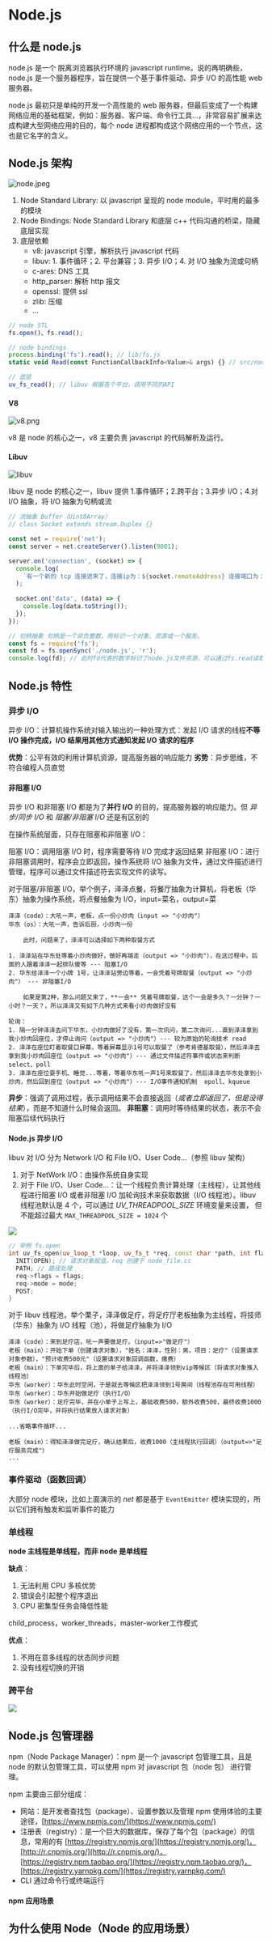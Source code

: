 # Node.js

## 什么是 node.js

node.js 是一个 脱离浏览器执行环境的 javascript runtime。说的再明确些，node.js 是一个服务器程序，旨在提供一个基于事件驱动、异步 I/O 的高性能 web 服务器。

node.js 最初只是单纯的开发一个高性能的 web 服务器，但最后变成了一个构建网络应用的基础框架，例如：服务器、客户端、命令行工具...，非常容易扩展来达成构建大型网络应用的目的，每个 node 进程都构成这个网络应用的一个节点，这也是它名字的含义。

## Node.js 架构

![node.jpeg](../../static/images/node.jpeg)

1. Node Standard Library: 以 javascript 呈现的 node module，平时用的最多的模块
2. Node Bindings: Node Standard Library 和底层 c++ 代码沟通的桥梁，隐藏底层实现
3. 底层依赖
   - v8: javascript 引擎，解析执行 javascript 代码
   - libuv: 1. 事件循环；2. 平台兼容；3. 异步 I/O；4. 对 I/O 抽象为流或句柄
   - c-ares: DNS 工具
   - http_parser: 解析 http 报文
   - openssl: 提供 ssl
   - zlib: 压缩
   - ...

```javascript
// node STL
fs.open()、fs.read();

// node bindings
process.binding('fs').read(); // lib/fs.js
static void Read(const FunctionCallbackInfo<Value>& args) {} // src/node_file.cc

// 底层
uv_fs_read(); // libuv 根据各个平台，调用不同的API
```

#### V8

![v8.png](../../static/images/v8.png)

v8 是 node 的核心之一，v8 主要负责 javascript 的代码解析及运行。


#### Libuv

![libuv](../../static/images/libuv.png)

libuv 是 node 的核心之一，libuv 提供 1.事件循环；2.跨平台；3.异步 I/O；4.对 I/O 抽象，将 I/O 抽象为句柄或流


```javascript
// 流抽象 Buffer（Uint8Array）
// class Socket extends stream.Duplex {}

const net = require('net');
const server = net.createServer().listen(9001);

server.on('connection', (socket) => {
  console.log(
    `有一个新的 tcp 连接进来了，连接ip为：${socket.remoteAddress} 连接端口为：{socket.remotePort}`
  );
  
  socket.on('data', (data) => {
    console.log(data.toString());
  });
});

// 句柄抽象 句柄是一个非负整数，用标识一个对象、资源或一个服务。
const fs = require('fs');
const fd = fs.openSync('./node.js', 'r');
console.log(fd); // 此时fd代表的数字标识了node.js文件资源，可以通过fs.read读取
```

## Node.js 特性

### 异步 I/O

异步 I/O：计算机操作系统对输入输出的一种处理方式：发起 I/O 请求的线程**不等 I/O 操作完成，I/O 结果用其他方式通知发起 I/O 请求的程序**

**优势**：公平有效的利用计算机资源，提高服务器的响应能力
**劣势**：异步思维，不符合编程人员直觉

#### 非阻塞 I/O

异步 I/O 和非阻塞 I/O 都是为了**并行 I/O** 的目的，提高服务器的响应能力。但 _异步/同步 I/O_ 和 _阻塞/非阻塞 I/O_ 还是有区别的

在操作系统层面，只存在阻塞和非阻塞 I/O：

阻塞 I/O：调用阻塞 I/O 时，程序需要等待 I/O 完成才返回结果
非阻塞 I/O：进行非阻塞调用时，程序会立即返回，操作系统将 I/O 抽象为文件，通过文件描述进行管理，程序可以通过文件描述符去实现文件的读写。

对于阻塞/非阻塞 I/O，举个例子，泽泽点餐，将餐厅抽象为计算机，将老板（华东）抽象为操作系统，将点餐抽象为 I/O，input=菜名，output=菜

```text
泽泽（code）：大吼一声，老板，点一份小炒肉（input => "小炒肉"）
华东（os）：大吼一声，告诉后厨，小炒肉一份

    此时，问题来了，泽泽可以选择如下两种取餐方式

1. 泽泽站在华东处等着小炒肉做好，做好再端走（output => "小炒肉"），在这过程中，后面的人跟着泽泽一起排队傻等 --- 阻塞I/O
2. 华东给泽泽一个小牌 1号，让泽泽站旁边等着，一会凭着号牌取餐（output => "小炒肉"） --- 非阻塞I/O

    如果是第2种，那么问题又来了，**一会** 凭着号牌取餐，这个一会是多久？一分钟？一小时？一天？，所以泽泽又有如下几种方式来看小炒肉做好没有

轮询：
1. 隔一分钟泽泽去问下华东，小炒肉做好了没有，第一次讯问，第二次询问...直到泽泽拿到我小炒肉回座位，才停止询问（output => "小炒肉"）--- 较为原始的轮询技术 read
2. 泽泽在座位盯着取餐口屏幕，等着屏幕显示1号可以取餐了（参考肯德基取餐），然后泽泽去拿到我小炒肉回座位（output => "小炒肉"）--- 通过文件描述符事件或状态来判断 select、poll
3. 泽泽在座位耍手机、睡觉...等着，等着华东吼一声1号来取餐了，然后泽泽去华东处拿到小炒肉，然后回到座位（output => "小炒肉"）--- I/O事件通知机制  epoll、kqueue
```

**异步**：强调了调用过程，表示调用结果不会直接返回（*或者立即返回了，但是没得结果*），而是不知道什么时候会返回。
**非阻塞**：调用时等待结果的状态，表示不会阻塞后续代码执行

#### Node.js 异步 I/O

libuv 对 I/O 分为 Network I/O 和 File I/O、User Code...（参照 libuv 架构）

1. 对于 NetWork I/O：由操作系统自身实现
2. 对于 File I/O、User Code...：让一个线程负责计算处理（主线程），让其他线程进行阻塞 I/O 或者非阻塞 I/O 加轮询技术来获取数据（I/O 线程池）。libuv 线程池默认是 4 个，可以通过 *UV_THREADPOOL_SIZE* 环境变量来设置，
 但不能超过最大 `MAX_THREADPOOL_SIZE = 1024` 个

![](../../static/images/node异步.png)

```cpp
// 举例 fs.open
int uv_fs_open(uv_loop_t *loop, uv_fs_t *req, const char *path, int flags, int mode, uv_fs_cb cb) {
  INIT(OPEN); // 请求对象赋值，req 创建于 node_file.cc
  PATH; // 路径处理
  req->flags = flags;
  req->mode = mode;
  POST;
}
```

对于 libuv 线程池，举个栗子，泽泽做足疗，将足疗厅老板抽象为主线程，将技师（华东）抽象为 I/O 线程（池），将做足疗抽象为 I/O


```text
泽泽（code）：来到足疗店，吼一声要做足疗。（input=>"做足疗"）
老板（main）：开始下单（创建请求对象），"姓名：泽泽，性别：男，项目：足疗"（设置请求对象参数），"预计收费500元"（设置请求对象回调函数，缴费）
老板（main）：下单完毕后，将上面的单子给泽泽，并将泽泽领到vip等候区（将请求对象推入线程池）
华东（worker）：华东此时空闲，于是就去等候区把泽泽领到1号房间（线程池存在可用线程）
华东（worker）：华东开始做足疗（执行I/O）
华东（worker）：足疗完毕，并在小单子上写上，基础收费500，额外收费500，最终收费1000（执行I/O完毕，并将执行结果放入请求对象）

...省略事件循环...

老板（main）：得知泽泽做完足疗，确认结果后，收费1000（主线程执行回调）（output=>"足疗服务完成"）
...
```

### 事件驱动（函数回调）

大部分 node 模块，比如上面演示的 *net* 都是基于 `EventEmitter` 模块实现的，所以它们拥有触发和监听事件的能力

### 单线程

**node 主线程是单线程，而非 node 是单线程**

**缺点**：

1. 无法利用 CPU 多核优势
2. 错误会引起整个程序退出
3. CPU 密集型任务会降低性能

child_process，worker_threads，master-worker工作模式

**优点**：

1. 不用在意多线程的状态同步问题
2. 没有线程切换的开销

### 跨平台

![](../../static/images/node跨平台.png)

## Node.js 包管理器

npm（Node Package Manager）：npm 是一个 javascript 包管理工具，且是 node 的默认包管理工具，可以使用 npm 对 javascript 包（node 包） 进行管理。

npm 主要由三部分组成：

- 网站：是开发者查找包（package）、设置参数以及管理 npm 使用体验的主要途径，[https://www.npmjs.com/](https://www.npmjs.com/)
- 注册表（registry）：是一个巨大的数据库，保存了每个包（package）的信息，常用的有 [https://registry.npmjs.org/](https://registry.npmjs.org/)，[http://r.cnpmjs.org/](http://r.cnpmjs.org/)，[https://registry.npm.taobao.org/](https://registry.npm.taobao.org/)，[https://registry.yarnpkg.com/](https://registry.yarnpkg.com/)
- CLI 通过命令行或终端运行

#### npm 应用场景

## 为什么使用 Node（Node 的应用场景）
